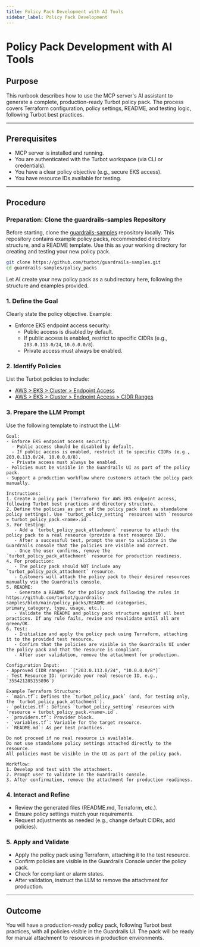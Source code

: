```yaml
---
title: Policy Pack Development with AI Tools
sidebar_label: Policy Pack Development
---
```


# Policy Pack Development with AI Tools

## Purpose

This runbook describes how to use the MCP server's AI assistant to generate a complete, production-ready Turbot policy pack. The process covers Terraform configuration, policy settings, README, and testing logic, following Turbot best practices.

---

## Prerequisites

- MCP server is installed and running.
- You are authenticated with the Turbot workspace (via CLI or credentials).
- You have a clear policy objective (e.g., secure EKS access).
- You have resource IDs available for testing.

---

## Procedure

### Preparation: Clone the guardrails-samples Repository

Before starting, clone the [guardrails-samples](https://github.com/turbot/guardrails-samples) repository locally. This repository contains example policy packs, recommended directory structure, and a README template. Use this as your working directory for creating and testing your new policy pack.

```bash
git clone https://github.com/turbot/guardrails-samples.git
cd guardrails-samples/policy_packs
```

Let AI create your new policy pack as a subdirectory here, following the structure and examples provided.

### 1. Define the Goal

Clearly state the policy objective. Example:

- Enforce EKS endpoint access security:
  - Public access is disabled by default.
  - If public access is enabled, restrict to specific CIDRs (e.g., `203.0.113.0/24`, `10.0.0.0/8`).
  - Private access must always be enabled.

### 2. Identify Policies

List the Turbot policies to include:

- [AWS > EKS > Cluster > Endpoint Access](https://hub.guardrails.turbot.com/mods/aws/policies/aws-eks/clusterEndpointAccess)
- [AWS > EKS > Cluster > Endpoint Access > CIDR Ranges](https://hub.guardrails.turbot.com/mods/aws/policies/aws-eks/clusterEndpointAccessCidrRanges)

### 3. Prepare the LLM Prompt

Use the following template to instruct the LLM:

```
Goal:
- Enforce EKS endpoint access security:
  - Public access should be disabled by default.
  - If public access is enabled, restrict it to specific CIDRs (e.g., 203.0.113.0/24, 10.0.0.0/8).
  - Private access must always be enabled.
- Policies must be visible in the Guardrails UI as part of the policy pack.
- Support a production workflow where customers attach the policy pack manually.

Instructions:
1. Create a policy pack (Terraform) for AWS EKS endpoint access, following Turbot best practices and directory structure.
2. Define the policies as part of the policy pack (not as standalone policy settings). Use `turbot_policy_setting` resources with `resource = turbot_policy_pack.<name>.id`.
3. For testing:
   - Add a `turbot_policy_pack_attachment` resource to attach the policy pack to a real resource (provide a test resource ID).
   - After a successful test, prompt the user to validate in the Guardrails console that the policies are visible and correct.
   - Once the user confirms, remove the `turbot_policy_pack_attachment` resource for production readiness.
4. For production:
   - The policy pack should NOT include any `turbot_policy_pack_attachment` resource.
   - Customers will attach the policy pack to their desired resources manually via the Guardrails console.
5. README:
   - Generate a README for the policy pack following the rules in https://github.com/turbot/guardrails-samples/blob/main/policy_packs/README.md (categories, primary_category, type, usage, etc.).
   - Validate the README and policy pack structure against all best practices. If any rule fails, revise and revalidate until all are green/OK.
6. Test:
   - Initialize and apply the policy pack using Terraform, attaching it to the provided test resource.
   - Confirm that the policies are visible in the Guardrails UI under the policy pack and that the resource is compliant.
   - After user validation, remove the attachment for production.

Configuration Input:
- Approved CIDR ranges: `["203.0.113.0/24", "10.0.0.0/8"]`
- Test Resource ID: (provide your real resource ID, e.g., `355421285155896`)

Example Terraform Structure:
- `main.tf`: Defines the `turbot_policy_pack` (and, for testing only, the `turbot_policy_pack_attachment`).
- `policies.tf`: Defines `turbot_policy_setting` resources with `resource = turbot_policy_pack.<name>.id`.
- `providers.tf`: Provider block.
- `variables.tf`: Variable for the target resource.
- `README.md`: As per best practices.

Do not proceed if no real resource is available.
Do not use standalone policy settings attached directly to the resource.
All policies must be visible in the UI as part of the policy pack.

Workflow:
1. Develop and test with the attachment.
2. Prompt user to validate in the Guardrails console.
3. After confirmation, remove the attachment for production readiness.
```

### 4. Interact and Refine

- Review the generated files (README.md, Terraform, etc.).
- Ensure policy settings match your requirements.
- Request adjustments as needed (e.g., change default CIDRs, add policies).

### 5. Apply and Validate

- Apply the policy pack using Terraform, attaching it to the test resource.
- Confirm policies are visible in the Guardrails Console under the policy pack.
- Check for compliant or alarm states.
- After validation, instruct the LLM to remove the attachment for production.

---

## Outcome

You will have a production-ready policy pack, following Turbot best practices, with all policies visible in the Guardrails UI. The pack will be ready for manual attachment to resources in production environments.
